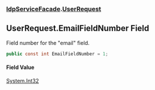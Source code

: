 ### [IdpServiceFacade](../index.md 'IdpServiceFacade').[UserRequest](index.md 'IdpServiceFacade\.UserRequest')

## UserRequest\.EmailFieldNumber Field

Field number for the "email" field\.

```csharp
public const int EmailFieldNumber = 1;
```

#### Field Value
[System\.Int32](https://learn.microsoft.com/en-us/dotnet/api/system.int32 'System\.Int32')